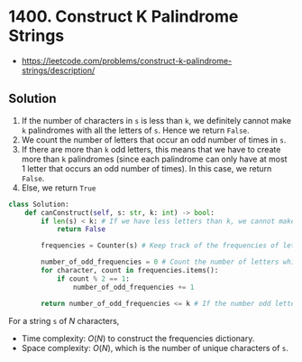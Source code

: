 # 1400. Construct K Palindrome Strings

- https://leetcode.com/problems/construct-k-palindrome-strings/description/

## Solution

1. If the number of characters in `s` is less than `k`, we definitely cannot make `k` palindromes with all the letters of `s`. Hence we return `False`.
2. We count the number of letters that occur an odd number of times in `s`. 
3. If there are more than `k` odd letters, this means that we have to create more than `k` palindromes (since each palindrome can only have at most 1 letter that occurs an odd number of times). In this case, we return `False`.
4. Else, we return `True`

```py
class Solution:
    def canConstruct(self, s: str, k: int) -> bool:
        if len(s) < k: # If we have less letters than k, we cannot make k palindromes
            return False

        frequencies = Counter(s) # Keep track of the frequencies of letters occurring in s

        number_of_odd_frequencies = 0 # Count the number of letters which occurs an odd number of times
        for character, count in frequencies.items():
            if count % 2 == 1:
                number_of_odd_frequencies += 1

        return number_of_odd_frequencies <= k # If the number odd letters occurs <= k times, it is possible to create k palindromes
```

For a string `s` of $N$ characters,
- Time complexity: $O(N)$ to construct the frequencies dictionary.
- Space complexity: $O(N)$, which is the number of unique characters of `s`.